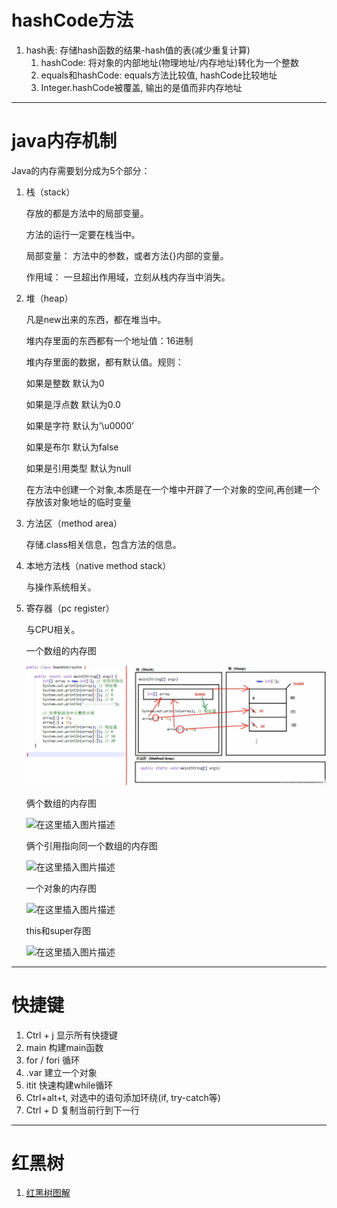 # hashCode方法

1.  hash表: 存储hash函数的结果-hash值的表(减少重复计算)
    1.  hashCode: 将对象的内部地址(物理地址/内存地址)转化为一个整数
    2.  equals和hashCode: equals方法比较值, hashCode比较地址
    3.  Integer.hashCode被覆盖, 输出的是值而非内存地址



------

# java内存机制

Java的内存需要划分成为5个部分：

1.  栈（stack）

    存放的都是方法中的局部变量。

    方法的运行一定要在栈当中。

    局部变量： 方法中的参数，或者方法{}内部的变量。

    作用域： 一旦超出作用域，立刻从栈内存当中消失。

2.  堆（heap）

    凡是new出来的东西，都在堆当中。

    堆内存里面的东西都有一个地址值：16进制

    堆内存里面的数据，都有默认值。规则：

    如果是整数 默认为0

    如果是浮点数 默认为0.0

    如果是字符 默认为’\\u0000’

    如果是布尔 默认为false

    如果是引用类型 默认为null

    在方法中创建一个对象,本质是在一个堆中开辟了一个对象的空间,再创建一个存放该对象地址的临时变量

3.  方法区（method area）

    存储.class相关信息，包含方法的信息。

4.  本地方法栈（native method stack）

    与操作系统相关。

5.  寄存器（pc register）

    与CPU相关。

    一个数组的内存图

    ![一个数组的内存图](media/watermark,type_ZmFuZ3poZW5naGVpdGk,shadow_10,text_aHR0cHM6Ly9ibG9nLmNzZG4ubmV0L3dlaXhpbl80MzE1Mzg1NA==,size_16,color_FFFFFF,t_70.jpeg)

    俩个数组的内存图

    ![在这里插入图片描述](https://img-blog.csdnimg.cn/20191022161109827.jpg?x-oss-process=image/watermark,type_ZmFuZ3poZW5naGVpdGk,shadow_10,text_aHR0cHM6Ly9ibG9nLmNzZG4ubmV0L3dlaXhpbl80MzE1Mzg1NA==,size_16,color_FFFFFF,t_70)

    俩个引用指向同一个数组的内存图

    ![在这里插入图片描述](https://img-blog.csdnimg.cn/20191022163122640.jpg?x-oss-process=image/watermark,type_ZmFuZ3poZW5naGVpdGk,shadow_10,text_aHR0cHM6Ly9ibG9nLmNzZG4ubmV0L3dlaXhpbl80MzE1Mzg1NA==,size_16,color_FFFFFF,t_70)

    一个对象的内存图

    ![在这里插入图片描述](https://img-blog.csdnimg.cn/20191022163156801.png?x-oss-process=image/watermark,type_ZmFuZ3poZW5naGVpdGk,shadow_10,text_aHR0cHM6Ly9ibG9nLmNzZG4ubmV0L3dlaXhpbl80MzE1Mzg1NA==,size_16,color_FFFFFF,t_70)

    this和super存图

    ![在这里插入图片描述](https://img-blog.csdnimg.cn/20191022172409380.jpg?x-oss-process=image/watermark,type_ZmFuZ3poZW5naGVpdGk,shadow_10,text_aHR0cHM6Ly9ibG9nLmNzZG4ubmV0L3dlaXhpbl80MzE1Mzg1NA==,size_16,color_FFFFFF,t_70)

------

# 快捷键

1.  Ctrl + j 显示所有快捷键
2.  main 构建main函数
3.  for / fori 循环
4.  .var 建立一个对象
5.  itit 快速构建while循环
1.  Ctrl+alt+t, 对选中的语句添加环绕(if, try-catch等)
2.  Ctrl + D 复制当前行到下一行

------

# 红黑树

1.  [红黑树图解](https://www.cs.usfca.edu/~galles/visualization/RedBlack.html)
